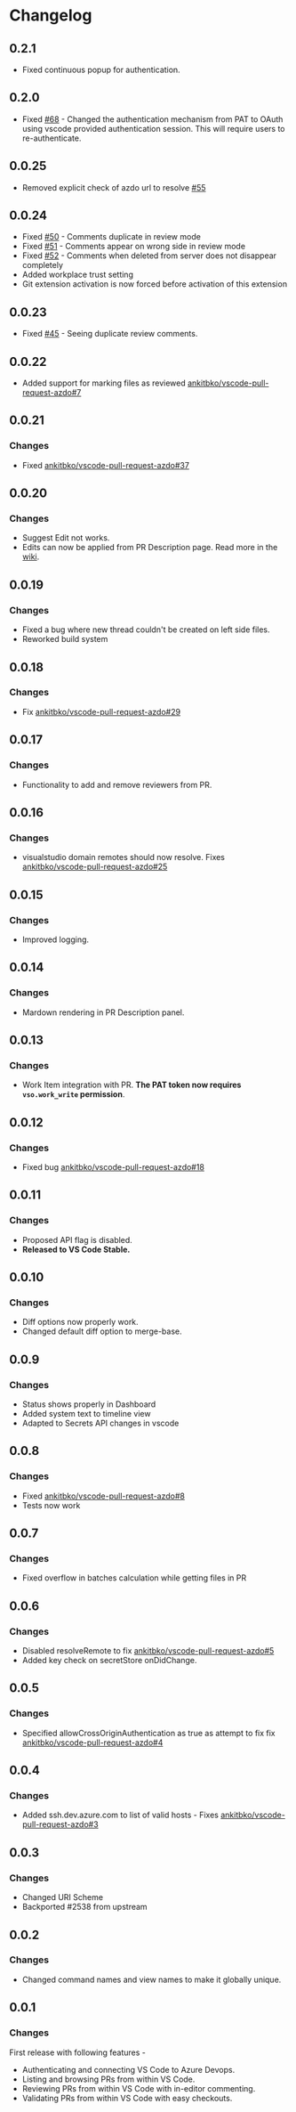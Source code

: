 # Changelog

## 0.2.1
- Fixed continuous popup for authentication.

## 0.2.0
- Fixed [#68](https://github.com/ankitbko/vscode-pull-request-azdo/issues/68) - Changed the authentication mechanism from PAT to OAuth using vscode provided authentication session. This will require users to re-authenticate.

## 0.0.25

- Removed explicit check of azdo url to resolve [#55](https://github.com/ankitbko/vscode-pull-request-azdo/issues/55)

## 0.0.24

- Fixed [#50](https://github.com/ankitbko/vscode-pull-request-azdo/issues/50) - Comments duplicate in review mode
- Fixed [#51](https://github.com/ankitbko/vscode-pull-request-azdo/issues/51) - Comments appear on wrong side in review mode
- Fixed [#52](https://github.com/ankitbko/vscode-pull-request-azdo/issues/52) - Comments when deleted from server does not disappear completely
- Added workplace trust setting
- Git extension activation is now forced before activation of this extension

## 0.0.23

- Fixed [#45](https://github.com/ankitbko/vscode-pull-request-azdo/issues/45) - Seeing duplicate review comments.

## 0.0.22

- Added support for marking files as reviewed [ankitbko/vscode-pull-request-azdo#7](https://github.com/ankitbko/vscode-pull-request-azdo/issues/7)

## 0.0.21

### Changes

- Fixed [ankitbko/vscode-pull-request-azdo#37](https://github.com/ankitbko/vscode-pull-request-azdo/issues/37)

## 0.0.20

### Changes

- Suggest Edit not works.
- Edits can now be applied from PR Description page. Read more in the [wiki](https://github.com/ankitbko/vscode-pull-request-azdo/wiki/Suggest-Edit).

## 0.0.19

### Changes

- Fixed a bug where new thread couldn't be created on left side files.
- Reworked build system

## 0.0.18

### Changes

- Fix [ankitbko/vscode-pull-request-azdo#29](https://github.com/ankitbko/vscode-pull-request-azdo/issues/29)

## 0.0.17

### Changes

- Functionality to add and remove reviewers from PR.

## 0.0.16

### Changes

- visualstudio domain remotes should now resolve. Fixes [ankitbko/vscode-pull-request-azdo#25](https://github.com/ankitbko/vscode-pull-request-azdo/issues/25)

## 0.0.15

### Changes

- Improved logging.

## 0.0.14

### Changes

- Mardown rendering in PR Description panel.

## 0.0.13

### Changes

- Work Item integration with PR. **The PAT token now requires `vso.work_write` permission**.

## 0.0.12

### Changes

- Fixed bug [ankitbko/vscode-pull-request-azdo#18](https://github.com/ankitbko/vscode-pull-request-azdo/issues/18)

## 0.0.11

### Changes

- Proposed API flag is disabled.
- **Released to VS Code Stable.**

## 0.0.10

### Changes

- Diff options now properly work.
- Changed default diff option to merge-base.

## 0.0.9

### Changes

- Status shows properly in Dashboard
- Added system text to timeline view
- Adapted to Secrets API changes in vscode

## 0.0.8

### Changes

- Fixed [ankitbko/vscode-pull-request-azdo#8](https://github.com/ankitbko/vscode-pull-request-azdo/issues/8)
- Tests now work

## 0.0.7

### Changes

- Fixed overflow in batches calculation while getting files in PR

## 0.0.6

### Changes

- Disabled resolveRemote to fix [ankitbko/vscode-pull-request-azdo#5](https://github.com/ankitbko/vscode-pull-request-azdo/issues/5)
- Added key check on secretStore onDidChange.

## 0.0.5

### Changes

- Specified allowCrossOriginAuthentication as true as attempt to fix fix [ankitbko/vscode-pull-request-azdo#4](https://github.com/ankitbko/vscode-pull-request-azdo/issues/4)

## 0.0.4

### Changes

- Added ssh.dev.azure.com to list of valid hosts - Fixes [ankitbko/vscode-pull-request-azdo#3](https://github.com/ankitbko/vscode-pull-request-azdo/issues/3)

## 0.0.3

### Changes

- Changed URI Scheme
- Backported #2538 from upstream

## 0.0.2

### Changes

- Changed command names and view names to make it globally unique.

## 0.0.1

### Changes

First release with following features -

- Authenticating and connecting VS Code to Azure Devops.
- Listing and browsing PRs from within VS Code.
- Reviewing PRs from within VS Code with in-editor commenting.
- Validating PRs from within VS Code with easy checkouts.
